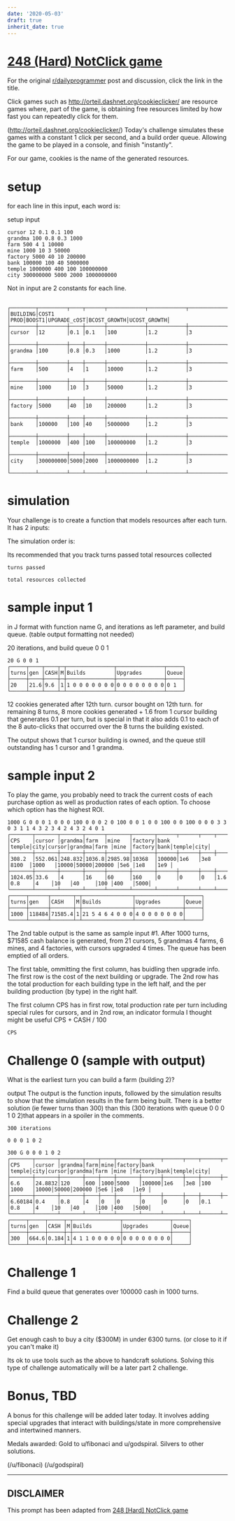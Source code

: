 ```yaml
---
date: '2020-05-03'
draft: true
inherit_date: true
---
```


# [248 (Hard) NotClick game](https://www.reddit.com/r/dailyprogrammer/comments/40035o/20160108_challenge_248_hard_notclick_game/)

For the original [r/dailyprogrammer](https://www.reddit.com/r/dailyprogrammer/) post and discussion, click the link in the title.

Click games such as http://orteil.dashnet.org/cookieclicker/ are resource games where, part of the game, is obtaining free resources limited by how  fast you can repeatedly click for them.

(http://orteil.dashnet.org/cookieclicker/)
Today's challenge simulates these games with a constant 1 click per second, and a build order queue.  Allowing the game to be played in a console, and finish "instantly".

For our game, cookies is the name of the generated resources.

# setup
for each line in this input, each word is:  

setup input


```
cursor 12 0.1 0.1 100              
grandma 100 0.8 0.3 1000           
farm 500 4 1 10000                 
mine 1000 10 3 50000               
factory 5000 40 10 200000          
bank 100000 100 40 5000000         
temple 1000000 400 100 100000000   
city 300000000 5000 2000 1000000000
```
Not in input are 2 constants for each line.   

## 

```
┌────────┬─────────┬────┬──────┬────────────┬────────────┬────────────┐
│BUILDING│COST1    │PROD│BOOST1│UPGRADE_cOST│BCOST_GROWTH│UCOST_GROWTH│
├────────┼─────────┼────┼──────┼────────────┼────────────┼────────────┤
│cursor  │12       │0.1 │0.1   │100         │1.2         │3           │
├────────┼─────────┼────┼──────┼────────────┼────────────┼────────────┤
│grandma │100      │0.8 │0.3   │1000        │1.2         │3           │
├────────┼─────────┼────┼──────┼────────────┼────────────┼────────────┤
│farm    │500      │4   │1     │10000       │1.2         │3           │
├────────┼─────────┼────┼──────┼────────────┼────────────┼────────────┤
│mine    │1000     │10  │3     │50000       │1.2         │3           │
├────────┼─────────┼────┼──────┼────────────┼────────────┼────────────┤
│factory │5000     │40  │10    │200000      │1.2         │3           │
├────────┼─────────┼────┼──────┼────────────┼────────────┼────────────┤
│bank    │100000   │100 │40    │5000000     │1.2         │3           │
├────────┼─────────┼────┼──────┼────────────┼────────────┼────────────┤
│temple  │1000000  │400 │100   │100000000   │1.2         │3           │
├────────┼─────────┼────┼──────┼────────────┼────────────┼────────────┤
│city    │300000000│5000│2000  │1000000000  │1.2         │3           │
└────────┴─────────┴────┴──────┴────────────┴────────────┴────────────┘
```
# simulation
Your challenge is to create a function that models resources after each turn.  It has 2 inputs:

The simulation order is:

Its recommended that you track turns passed total resources collected


```
turns passed
```

```
total resources collected
```
# sample input 1
in J format with function name G, and iterations as left parameter, and build queue.  (table output formatting not needed)

20 iterations, and build queue 0 0 1 


```
20 G 0 0 1
┌─────┬────┬────┬─┬───────────────┬───────────────┬─────┐
│turns│gen │CASH│M│Builds         │Upgrades       │Queue│
├─────┼────┼────┼─┼───────────────┼───────────────┼─────┤
│20   │21.6│9.6 │1│1 0 0 0 0 0 0 0│0 0 0 0 0 0 0 0│0 1  │
└─────┴────┴────┴─┴───────────────┴───────────────┴─────┘
```
12 cookies generated after 12th turn.
cursor bought on 12th turn.
for remaining 8 turns, 8 more cookies generated + 1.6 from 1 cursor building that generates 0.1 per turn, but is special in that it also adds 0.1 to each of the 8 auto-clicks that occurred over the 8 turns the building existed.

The output shows that 1 cursor building is owned, and the queue still outstanding has 1 cursor and 1 grandma.

# sample input 2
To play the game, you probably need to track the current costs of each purchase option as well as production rates of each option.  To choose which option has the highest ROI.


```
1000 G 0 0 0 1 0 0 0 100 0 0 0 2 0 100 0 0 1 0 0 100 0 0 100 0 0 0 3 3 0 3 1 1 4 3 2 3 4 2 4 3 2 4 0 1
┌───────┬───────┬───────┬──────┬───────┬───────┬──────┬──────┬────┬──────┬───────┬─────┬─────┬───────┬────┬──────┬────┐
│CPS    │cursor │grandma│farm  │mine   │factory│bank  │temple│city│cursor│grandma│farm │mine │factory│bank│temple│city│
├───────┼───────┼───────┼──────┼───────┼───────┼──────┼──────┼────┼──────┼───────┼─────┼─────┼───────┼────┼──────┼────┤
│308.2  │552.061│248.832│1036.8│2985.98│10368  │100000│1e6   │3e8 │8100  │1000   │10000│50000│200000 │5e6 │1e8   │1e9 │
├───────┼───────┼───────┼──────┼───────┼───────┼──────┼──────┼────┼──────┼───────┼─────┼─────┼───────┼────┼──────┼────┤
│1024.05│33.6   │4      │16    │60     │160    │0     │0     │0   │1.6   │0.8    │4    │10   │40     │100 │400   │5000│
└───────┴───────┴───────┴──────┴───────┴───────┴──────┴──────┴────┴──────┴───────┴─────┴─────┴───────┴────┴──────┴────┘
┌─────┬──────┬───────┬─┬────────────────┬───────────────┬─────┐
│turns│gen   │CASH   │M│Builds          │Upgrades       │Queue│
├─────┼──────┼───────┼─┼────────────────┼───────────────┼─────┤
│1000 │118484│71585.4│1│21 5 4 6 4 0 0 0│4 0 0 0 0 0 0 0│     │
└─────┴──────┴───────┴─┴────────────────┴───────────────┴─────┘
```
The 2nd table output is the same as sample input #1.
After 1000 turns, $71585 cash balance is generated, from 21 cursors, 5 grandmas 4 farms, 6 mines, and 4 factories, with cursors upgraded 4 times.  The queue has been emptied of all orders.

The first table, ommitting the first column, has buidling then upgrade info.  The first row is the cost of the next building or upgrade.  The 2nd row has the total production for each building type in the left half, and the per building production (by type) in the right half.

The first column CPS has in first row, total production rate per turn including special rules for cursors, and in 2nd row, an indicator formula I thought might be useful CPS + CASH / 100


```
CPS
```
# Challenge 0 (sample with output)
What is the earliest turn you can build a farm (building 2)?

output
The output is the function inputs, followed by the simulation results to show that the simulation results in the farm being built.  There is a better solution (ie fewer turns than 300) than this (300 iterations with queue 0 0 0 1 0 2)that appears in a spoiler in the comments.


```
300 iterations
```

```
0 0 0 1 0 2
```

```
300 G 0 0 0 1 0 2
┌───────┬───────┬───────┬────┬────┬───────┬──────┬──────┬────┬──────┬───────┬─────┬─────┬───────┬────┬──────┬────┐
│CPS    │cursor │grandma│farm│mine│factory│bank  │temple│city│cursor│grandma│farm │mine │factory│bank│temple│city│
├───────┼───────┼───────┼────┼────┼───────┼──────┼──────┼────┼──────┼───────┼─────┼─────┼───────┼────┼──────┼────┤
│6.6    │24.8832│120    │600 │1000│5000   │100000│1e6   │3e8 │100   │1000   │10000│50000│200000 │5e6 │1e8   │1e9 │
├───────┼───────┼───────┼────┼────┼───────┼──────┼──────┼────┼──────┼───────┼─────┼─────┼───────┼────┼──────┼────┤
│6.60184│0.4    │0.8    │4   │0   │0      │0     │0     │0   │0.1   │0.8    │4    │10   │40     │100 │400   │5000│
└───────┴───────┴───────┴────┴────┴───────┴──────┴──────┴────┴──────┴───────┴─────┴─────┴───────┴────┴──────┴────┘
┌─────┬─────┬─────┬─┬───────────────┬───────────────┬─────┐
│turns│gen  │CASH │M│Builds         │Upgrades       │Queue│
├─────┼─────┼─────┼─┼───────────────┼───────────────┼─────┤
│300  │664.6│0.184│1│4 1 1 0 0 0 0 0│0 0 0 0 0 0 0 0│     │
└─────┴─────┴─────┴─┴───────────────┴───────────────┴─────┘
```
# Challenge 1
Find a build queue that generates over 100000 cash in 1000 turns.

# Challenge 2
Get enough cash to buy a city ($300M) in under 6300 turns.  (or close to it if you can't make it)

Its ok to use tools such as the above to handcraft solutions.  Solving this type of challenge automatically will be a later part 2 challenge.

# Bonus, TBD
A bonus for this challenge will be added later today.  It involves adding special upgrades that interact with buildings/state in more comprehensive and intertwined manners. 

Medals awarded:  Gold to u/fibonaci and u/godspiral.  Silvers to other solutions.

(/u/fibonaci)
(/u/godspiral)

----
## **DISCLAIMER**
This prompt has been adapted from [248 [Hard] NotClick game](https://www.reddit.com/r/dailyprogrammer/comments/40035o/20160108_challenge_248_hard_notclick_game/
)
